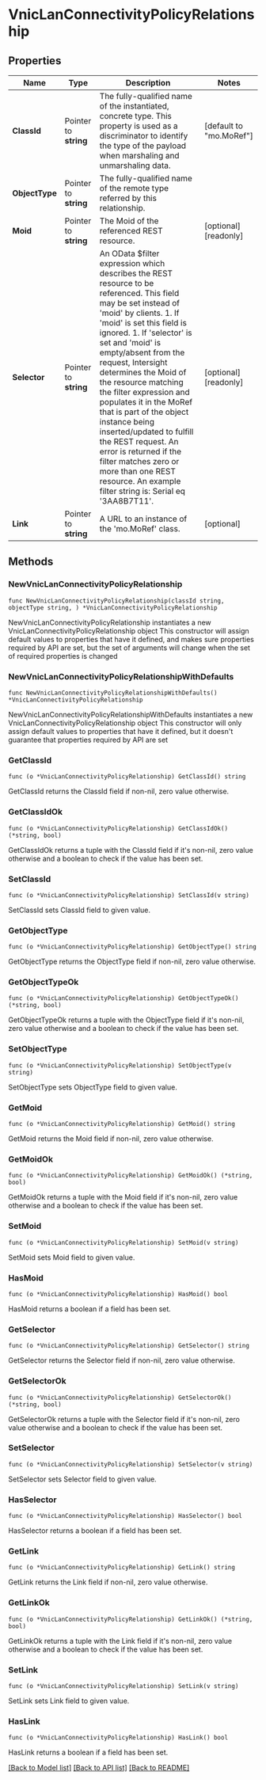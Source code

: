# VnicLanConnectivityPolicyRelationship

## Properties

Name | Type | Description | Notes
------------ | ------------- | ------------- | -------------
**ClassId** | Pointer to **string** | The fully-qualified name of the instantiated, concrete type. This property is used as a discriminator to identify the type of the payload when marshaling and unmarshaling data. | [default to "mo.MoRef"]
**ObjectType** | Pointer to **string** | The fully-qualified name of the remote type referred by this relationship. | 
**Moid** | Pointer to **string** | The Moid of the referenced REST resource. | [optional] [readonly] 
**Selector** | Pointer to **string** | An OData $filter expression which describes the REST resource to be referenced. This field may be set instead of &#39;moid&#39; by clients. 1. If &#39;moid&#39; is set this field is ignored. 1. If &#39;selector&#39; is set and &#39;moid&#39; is empty/absent from the request, Intersight determines the Moid of the resource matching the filter expression and populates it in the MoRef that is part of the object instance being inserted/updated to fulfill the REST request. An error is returned if the filter matches zero or more than one REST resource. An example filter string is: Serial eq &#39;3AA8B7T11&#39;. | [optional] [readonly] 
**Link** | Pointer to **string** | A URL to an instance of the &#39;mo.MoRef&#39; class. | [optional] 

## Methods

### NewVnicLanConnectivityPolicyRelationship

`func NewVnicLanConnectivityPolicyRelationship(classId string, objectType string, ) *VnicLanConnectivityPolicyRelationship`

NewVnicLanConnectivityPolicyRelationship instantiates a new VnicLanConnectivityPolicyRelationship object
This constructor will assign default values to properties that have it defined,
and makes sure properties required by API are set, but the set of arguments
will change when the set of required properties is changed

### NewVnicLanConnectivityPolicyRelationshipWithDefaults

`func NewVnicLanConnectivityPolicyRelationshipWithDefaults() *VnicLanConnectivityPolicyRelationship`

NewVnicLanConnectivityPolicyRelationshipWithDefaults instantiates a new VnicLanConnectivityPolicyRelationship object
This constructor will only assign default values to properties that have it defined,
but it doesn't guarantee that properties required by API are set

### GetClassId

`func (o *VnicLanConnectivityPolicyRelationship) GetClassId() string`

GetClassId returns the ClassId field if non-nil, zero value otherwise.

### GetClassIdOk

`func (o *VnicLanConnectivityPolicyRelationship) GetClassIdOk() (*string, bool)`

GetClassIdOk returns a tuple with the ClassId field if it's non-nil, zero value otherwise
and a boolean to check if the value has been set.

### SetClassId

`func (o *VnicLanConnectivityPolicyRelationship) SetClassId(v string)`

SetClassId sets ClassId field to given value.


### GetObjectType

`func (o *VnicLanConnectivityPolicyRelationship) GetObjectType() string`

GetObjectType returns the ObjectType field if non-nil, zero value otherwise.

### GetObjectTypeOk

`func (o *VnicLanConnectivityPolicyRelationship) GetObjectTypeOk() (*string, bool)`

GetObjectTypeOk returns a tuple with the ObjectType field if it's non-nil, zero value otherwise
and a boolean to check if the value has been set.

### SetObjectType

`func (o *VnicLanConnectivityPolicyRelationship) SetObjectType(v string)`

SetObjectType sets ObjectType field to given value.


### GetMoid

`func (o *VnicLanConnectivityPolicyRelationship) GetMoid() string`

GetMoid returns the Moid field if non-nil, zero value otherwise.

### GetMoidOk

`func (o *VnicLanConnectivityPolicyRelationship) GetMoidOk() (*string, bool)`

GetMoidOk returns a tuple with the Moid field if it's non-nil, zero value otherwise
and a boolean to check if the value has been set.

### SetMoid

`func (o *VnicLanConnectivityPolicyRelationship) SetMoid(v string)`

SetMoid sets Moid field to given value.

### HasMoid

`func (o *VnicLanConnectivityPolicyRelationship) HasMoid() bool`

HasMoid returns a boolean if a field has been set.

### GetSelector

`func (o *VnicLanConnectivityPolicyRelationship) GetSelector() string`

GetSelector returns the Selector field if non-nil, zero value otherwise.

### GetSelectorOk

`func (o *VnicLanConnectivityPolicyRelationship) GetSelectorOk() (*string, bool)`

GetSelectorOk returns a tuple with the Selector field if it's non-nil, zero value otherwise
and a boolean to check if the value has been set.

### SetSelector

`func (o *VnicLanConnectivityPolicyRelationship) SetSelector(v string)`

SetSelector sets Selector field to given value.

### HasSelector

`func (o *VnicLanConnectivityPolicyRelationship) HasSelector() bool`

HasSelector returns a boolean if a field has been set.

### GetLink

`func (o *VnicLanConnectivityPolicyRelationship) GetLink() string`

GetLink returns the Link field if non-nil, zero value otherwise.

### GetLinkOk

`func (o *VnicLanConnectivityPolicyRelationship) GetLinkOk() (*string, bool)`

GetLinkOk returns a tuple with the Link field if it's non-nil, zero value otherwise
and a boolean to check if the value has been set.

### SetLink

`func (o *VnicLanConnectivityPolicyRelationship) SetLink(v string)`

SetLink sets Link field to given value.

### HasLink

`func (o *VnicLanConnectivityPolicyRelationship) HasLink() bool`

HasLink returns a boolean if a field has been set.


[[Back to Model list]](../README.md#documentation-for-models) [[Back to API list]](../README.md#documentation-for-api-endpoints) [[Back to README]](../README.md)


